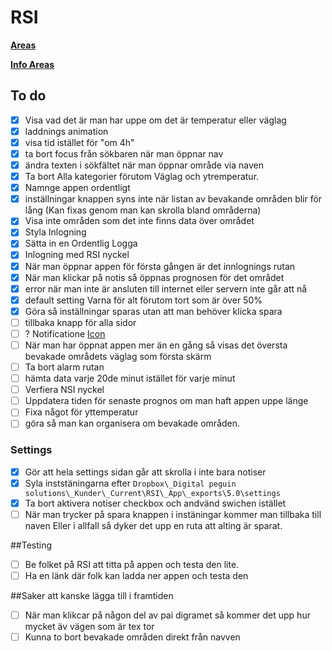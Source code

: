 # RSI

[**Areas**](http://163.172.101.14:8000/api//forecasts)

[**Info Areas**](http://163.172.101.14:8000/api//area/1427@1497772800)

## To do
-[x] Visa vad det är man har uppe om det är temperatur eller väglag
-[x] laddnings animation
-[x] visa tid istället för "om 4h"
-[x] ta bort focus från sökbaren när man öppnar nav
-[x] ändra texten i sökfältet när man öppnar område via naven
-[x] Ta bort Alla kategorier förutom Väglag och ytremperatur.
-[x] Namnge appen ordentligt
-[x] inställningar knappen syns inte när listan av bevakande områden blir för lång
  (Kan fixas genom man kan skrolla bland områderna)
-[x] Visa inte områden som det inte finns data över området
-[x] Styla Inlogning
-[x] Sätta in en Ordentlig Logga
-[x] Inlogning med RSI nyckel
-[x] När man öppnar appen för första gången är det innlognings rutan
-[x] När man klickar på notis så öppnas prognosen för det området
-[x] error när man inte är ansluten till internet eller servern inte går att nå
-[x] default setting Varna för alt förutom tort som är över 50%
-[x] Göra så inställningar sparas utan att man behöver klicka spara
-[ ] tillbaka knapp för alla sidor
-[ ] ? Notificatione [Icon](https://stackoverflow.com/questions/30795431/icon-not-displaying-in-notification-white-square-shown-instead)
-[ ] När man har öppnat appen mer än en gång så visas det översta bevakade områdets väglag som första skärm
-[ ] Ta bort alarm rutan
-[ ] hämta data varje 20de minut istället för varje minut
-[ ] Verfiera NSI nyckel
-[ ] Uppdatera tiden för senaste prognos om man haft appen uppe länge
-[ ] Fixa något för yttemperatur
-[ ] göra så man kan organisera om bevakade områden.

### Settings
-[x] Gör att hela settings sidan går att skrolla i inte bara notiser
-[x] Syla inststäningarna efter `Dropbox\_Digital peguin solutions\_Kunder\_Current\RSI\_App\_exports\5.0\settings`
-[x] Ta bort aktivera notiser checkbox och andvänd swichen istället
-[ ] När man trycker på spara knappen i instäningar kommer man tillbaka till naven Eller i allfall så dyker det upp en ruta att alting är sparat.

##Testing
-[ ] Be folket på RSI att titta på appen och testa den lite.
-[ ] Ha en länk där folk kan ladda ner appen och testa den

##Saker att kanske lägga till i framtiden
-[ ] När man klikcar på någon del av pai 
    digramet så kommer det upp hur mycket äv vägen som är tex tor
-[ ] Kunna to bort bevakade områden direkt från navven